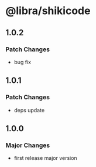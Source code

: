 # @libra/shikicode

## 1.0.2

### Patch Changes

- bug fix

## 1.0.1

### Patch Changes

- deps update

## 1.0.0

### Major Changes

- first release major version
